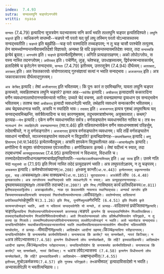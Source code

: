 ```yaml
---
index:  7.4.93
sutra:  सन्वल्लघुनि चङ्परेऽनग्लोपे
vritti:  nyasa
---
```



`सन्यतः` (7.4.79) इत्यादिना सूत्रत्रयेण यदभ्यासस्य सनि कार्यं भवति तल्लघुनि चङ्पर इत्यतिदिश्यते। `लघुनि` `चङ्परे` इति। व्यधिकरणे सप्तम्यौ--चङपरे णौ परतो यत् पूर्वं लघु तस्मिन् परतो योऽभ्यासस्तस्य सन्वद्भवतीति। `चङपरे` इति बहुव्रीहिः--चङ् परो यस्मादिति तच्चङ्परम्; न तु चङ् चासौ परश्चेति तत्पुरुष. तेन सामर्थ्याण्ण्यन्तस्यैवायमतिदेशो विज्ञायते; अन्यथा हि यदि प्रकृत्यन्तस्यायमतिदेशः स्यात्, तदा `सन्वच्चङि` इत्येवं ब्रूयात्। `अनन्लोपे` इति। `चङ्परे` इत्यस्यैतद्विशेषणम्। अगिति प्रत्याहारग्रहणम्। अको लोपोऽग्लोपः, स यस्य नास्ति तदनग्लोपम्। `अपीपचत्` इति। पचेर्णित्, लुङ्, च्लेश्चङ्, उपधाह्रस्वत्वम्, द्विर्वचनमभ्यासकार्यम्, हलादिशेषे च कृतेऽनेन सन्वद्भावः, `सन्यतः` (7.4.79) इतीत्त्वम्, उत्तरसूत्रेण (7.4.94) दीर्घत्वम्।
`अततक्षत्, अररक्षत्` इति। अत रेफतकारयोः संयोगपरत्वाद् गुरुसंज्ञायां सत्यां न भवति सन्वद्भावः। `अजजागरत्` इति। अत्र जकाराकारस्य दीर्घत्वाद्गुरुत्वम्।

`अत्र केचित्` इत्यादि। तेषां `अजीजागरत्` इति भवितव्यम्। किं पुनः कारं त एवमिच्छन्ति, यावता लघुनि चङ्पर इत्यच्यते, व्यवहितश्चात्र लघुनि चङ्परे? इत्यत आह--`सर्वत्रैव` इत्यादि। `अचीकरत्` इत्यादावपि ककारादिना वर्णेन व्यवधानाल्लघोरानन्तर्यमभ्यासे नास्ति; उच्यते चेदं वचनम्, अतो वचनप्रामाण्या द्वय्वधान एव सन्वद्भावेन भवितव्यम्। ततश्च यथा `अचीकरत्` इत्यादौ व्यवधानेऽपि भवति, तथेहापि व्यवधाने सन्वत्कार्येण भवितव्यम्। अथ चेद्व्यवधानान्न भवति, अत्रापि न स्यादिति भावः। `तदसत्` इति। `अजजागरत्` इत्यत्र गृशब्दं लघुमाश्रित्य यत् सनवद्भावमिच्छन्ति, सर्वत्रैवेत्यादिना च यत् कारणमुक्तम्, तदुभयमत्राशोभनम्; अयुक्तत्वात्। कथम्? इतयाह--`येन` इत्यादि। एकेन वर्णेन व्यवधानमस्ति सर्वत्र। वर्णसङ्घातेन व्यवधानमस्ति नास्ति च। तत्र `येन नाव्यधानं तेन व्यवहितेऽपि वचनप्रामाण्यात्` (व्या.प.46) इति यन्नियतभाव्येकेन वर्णेन व्यवधानमशक्यं परिहर्त्तुम्, तदेवाश्रीयते, न तु वर्णसङ्गातेन। `अजजागरत्` इत्यत्र वर्णसङ्घातेन व्यवधानम्।
यदि तर्हि वर्णसङ्घातेन व्यवधानं नाश्रीयते, व्यञ्जनसङ्घातेन व्यवधाने न सिद्धयति? इत्यभिप्रायेणाह--`कथमचिक्षणत्` इत्यादि। `क्षणु हिंसायाम्` (धा.पा.1465) इत्येतस्यैतद्रूपम्। अत्रापि ज्ञापकेन सिद्ध्यतीत्यत आह--`आचार्यप्रवृत्तिः` इत्यादि। क्षणोतिना ये सदृशाः संयोगादयस्त एवञ्जातीयाः। क्षणोतिप्रकारः इत्यर्थः। तेषां यदीत्त्वं न स्यात्, तदा तद्बाधनार्थं `अत्स्मृदृ़त्वरप्रथभ्रद` (7.4.95) इत्यादिनात्त्वं न विदध्यात्, विदधाति च। तस्मादेतदेवात्त्वविधानलक्षणमाचार्यप्रवृत्तिर्ज्ञापयति--`भवत्येवञ्जातीयकानामित्त्वम्` इति।
`अहं पपच` इति। उत्तमे णलि यदा `णलुत्तमो वा` (7.1.91) इति णित्त्वं नास्ति तदेदं प्रत्युदाहरणं भवति। अत्र लघुपरतोऽक्षरम्, न तु चङ्परम्। `अचकमत` इत्यादि। कमेश्चोपसंख्यानम्` (वा.208) इति `कमु कान्तौ` (धा.पा.443) इत्येतस्मात् प्रकृत्यन्तादेव लुङ्, चङ्। `अचकथत्` इति। `कथ वाक्यप्रबन्धे` (धा.पा.1851) चुरादावदन्तः। अत्र `अतो लोपः` (6.4.48) इत्यकारलोपः। अत्र त्वग्लोपस्य स्थानिवद्भावे सति व्यवधानेऽपि न स्यात्। अतः प्रत्युदाहरणान्तरमाह--`दृषदमाख्यदददृषत्` इति। `तत्करोति तदाचष्टे` (वा.200?) इति णिच्। `णाविष्ठवत् कार्यं प्रातिपदिकस्य` (वा.811) इतीष्ठवद्भावाट्टिलोपः। अत्राज्झलोर्लोपः, नाक एव केवलस्येति नास्त्यत्र स्थानिवद्भावः। अन्यार्थं त्वग्लोप इति क्रियमाणमचकथदित्यत्रापि सन्वद्भावं निवर्त्तयतीत्यस्योपन्यासः।
`अवीवदत्` इति। वदतेर्ण्यन्ताद् वादितवन्तं प्रयोजितवानिति `हेतुमति च` (3.1.26) इति णिच्, पुनर्णिच्युत्पन्ने `णेरनिटि` (6.4.51) इति णिलोपे कृते सत्यप्यग्लोप्यङ्गं भवति, अतो न भवितव्यं सन्वद्भावेनेति यो मन्यते, तं प्रत्याह--`वादितवन्तं प्रयोजितवान्` इत्यादि। `चङ्परे` इत्यादिना णिलोपस्याग्लोपित्वेनानाश्रयणे कारणमाह। `चङपरे` इत्यनेन हि सन्वद्भावनिमित्तेन णिजातिराक्षिप्ता। तस्माद्गोबलीवर्दन्यायेन णिजातिर्निमित्तत्वेनाश्रीयते। अतो णिजातेरन्यस्याको लोपः प्रतिषेधनिमित्तत्वेन परिगृह्यते, न तु तस्या एव णिजातेः। तस्माण्णिलोपस्याग्लोपित्वेनानाश्रयणात् तल्लोपेऽग्लोप्यङ्गं न भवति। अतो भवत्येवात्र सन्वद्भावः। सन्वदित्यतिदेशेन यथाचीकरदित्यादावभ्यासस्येत्त्वं भवति तथामीमपदित्यादावप्यभ्यासलोपेन मीमादीनां भवितव्यमिति यश्चोदयेत्, तं प्रत्याह--`मीमादीनाम्` इत्यादि। आदिशब्देन ध्वादीनां ग्रहणम्। `किञ्च` इत्यादिना परीहारान्तरम्। सन्वदित्यतिदेशेन हि सनाश्रयणेव कार्यमतिदिश्यते। सनाश्रयञ्च किं कार्यम्? यत् सनमपेक्षते, नापरं किञ्चित्। न च `अत्र लोपेऽभ्यासस्य` (7.4.58) इत्यनेन विधीयमानो लोपः सनमेवापेक्षते, किं तर्हि? इस्भावादिकमपि। आदिशब्देन ध्वादीनां ग्रहणम्।
`किञ्च` इत्यादिना परोहारान्तरम्। सन्वदित्यतिदेशेन हि सनाश्रयमेव कार्यमतिदिश्यते। सनाश्रयञ्च किं कार्यम्? यत् सनमपेक्षते, नापरं किञ्चित्। न च `अत्र लोपेऽभ्यासस्य` (7.4.58) इत्यनेन विधीयभानो लोपः सनमेवापेक्षते, किं तर्हि? इस्भावादिकमपि। आदिशब्देन--`अब्ज्ञप्यृधामीत्` (7.4.55) इतीत्त्वम्, `मुचोऽकर्मकस्य` (7.4.57) इति गुणश्च परिगृह्यते। तेन `अभीमपत्` इत्यादाविसादेशो न भवति। अभ्यासलोपेऽपि न भवतीत्यभिप्रायः।।

